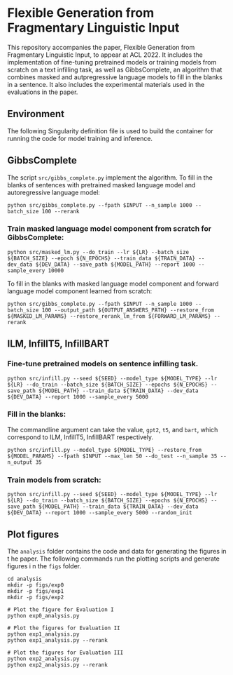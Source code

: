 # Flexible Generation from Fragmentary Linguistic Input

This repository accompanies the paper, Flexible Generation from Fragmentary Linguistic Input, to appear at ACL 2022. It includes the implementation of fine-tuning pretrained models or training models from scratch on a text infilling task, as well as GibbsComplete, an algorithm that combines masked and autpregressive language models to fill in the blanks in a sentence. It also includes the experimental materials used in the evaluations in the paper.

## Environment

The following Singularity definition file is used to build the container for running the code for model training and inference.

## GibbsComplete

The script `src/gibbs_complete.py` implement the algorithm. To fill in the blanks of sentences with pretrained masked language model and autoregressive language model:

```
python src/gibbs_complete.py --fpath $INPUT --n_sample 1000 --batch_size 100 --rerank
```

### Train masked language model component from scratch for GibbsComplete:

```
python src/masked_lm.py --do_train --lr ${LR} --batch_size ${BATCH_SIZE} --epoch ${N_EPOCHS} --train_data ${TRAIN_DATA} --dev_data ${DEV_DATA} --save_path ${MODEL_PATH} --report 1000 --sample_every 10000
```

To fill in the blanks with masked language model component and forward language model component learned from scratch:

```
python src/gibbs_complete.py --fpath $INPUT --n_sample 1000 --batch_size 100 --output_path ${OUTPUT_ANSWERS_PATH} --restore_from ${MASKED_LM_PARAMS} --restore_rerank_lm_from ${FORWARD_LM_PARAMS} --rerank
```

## ILM, InfillT5, InfillBART
### Fine-tune pretrained models on sentence infilling task.

```
python src/infill.py --seed ${SEED} --model_type ${MODEL_TYPE} --lr ${LR} --do_train --batch_size ${BATCH_SIZE} --epochs ${N_EPOCHS} --save_path ${MODEL_PATH} --train_data ${TRAIN_DATA} --dev_data ${DEV_DATA} --report 1000 --sample_every 5000
```

### Fill in the blanks:

The commandline argument can take the value, `gpt2`, `t5`, and `bart`, which correspond to ILM, InfillT5, InfillBART respectively.

```
python src/infill.py --model_type ${MODEL_TYPE} --restore_from ${MODEL_PARAMS} --fpath $INPUT --max_len 50 --do_test --n_sample 35 --n_output 35
```


### Train models from scratch:

```
python src/infill.py --seed ${SEED} --model_type ${MODEL_TYPE} --lr ${LR} --do_train --batch_size ${BATCH_SIZE} --epochs ${N_EPOCHS} --save_path ${MODEL_PATH} --train_data ${TRAIN_DATA} --dev_data ${DEV_DATA} --report 1000 --sample_every 5000 --random_init
```

## Plot figures

The `analysis` folder contains the code and data for generating the figures in t
he paper. The following commands run the plotting scripts and generate figures i
n the `figs` folder.

```
cd analysis
mkdir -p figs/exp0
mkdir -p figs/exp1
mkdir -p figs/exp2

# Plot the figure for Evaluation I
python exp0_analysis.py

# Plot the figures for Evaluation II
python exp1_analysis.py
python exp1_analysis.py --rerank

# Plot the figures for Evaluation III
python exp2_analysis.py
python exp2_analysis.py --rerank
```

